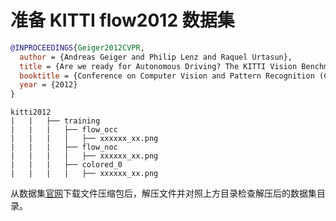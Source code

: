 # 准备 KITTI flow2012 数据集

<!-- [DATASET] -->

```bibtex
@INPROCEEDINGS{Geiger2012CVPR,
  author = {Andreas Geiger and Philip Lenz and Raquel Urtasun},
  title = {Are we ready for Autonomous Driving? The KITTI Vision Benchmark Suite},
  booktitle = {Conference on Computer Vision and Pattern Recognition (CVPR)},
  year = {2012}
}
```

```text
kitti2012
|   |   ├── training
|   |   |   ├── flow_occ
|   |   |   |   ├── xxxxxx_xx.png
|   |   |   ├── flow_noc
|   |   |   |   ├── xxxxxx_xx.png
|   |   |   ├── colored_0
|   |   |   |   ├── xxxxxx_xx.png
```

从数据集[官网](http://www.cvlibs.net/datasets/kitti/user_login.php)下载文件压缩包后，解压文件并对照上方目录检查解压后的数据集目录。
